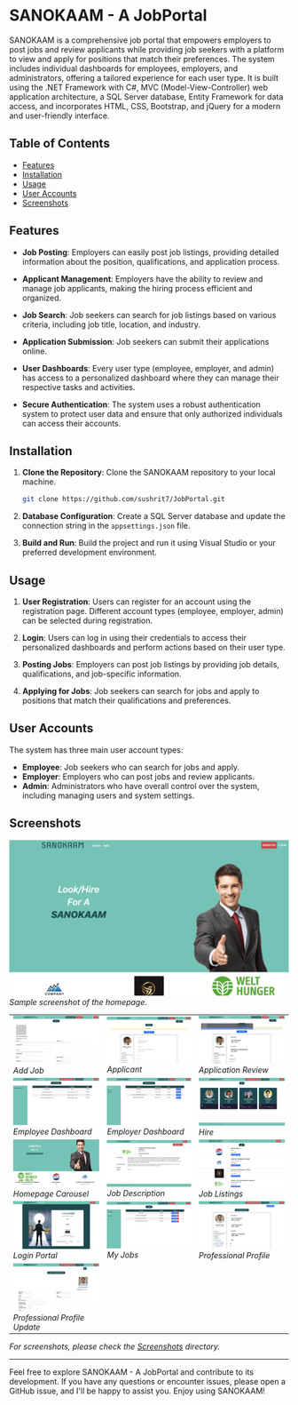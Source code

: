 # SANOKAAM - A JobPortal

SANOKAAM is a comprehensive job portal that empowers employers to post jobs and review applicants while providing job seekers with a platform to view and apply for positions that match their preferences. The system includes individual dashboards for employees, employers, and administrators, offering a tailored experience for each user type. It is built using the .NET Framework with C#, MVC (Model-View-Controller) web application architecture, a SQL Server database, Entity Framework for data access, and incorporates HTML, CSS, Bootstrap, and jQuery for a modern and user-friendly interface.

## Table of Contents
- [Features](#features)
- [Installation](#installation)
- [Usage](#usage)
- [User Accounts](#user-accounts)
- [Screenshots](#screenshots)

## Features
- **Job Posting**: Employers can easily post job listings, providing detailed information about the position, qualifications, and application process.

- **Applicant Management**: Employers have the ability to review and manage job applicants, making the hiring process efficient and organized.

- **Job Search**: Job seekers can search for job listings based on various criteria, including job title, location, and industry.

- **Application Submission**: Job seekers can submit their applications online.

- **User Dashboards**: Every user type (employee, employer, and admin) has access to a personalized dashboard where they can manage their respective tasks and activities.

- **Secure Authentication**: The system uses a robust authentication system to protect user data and ensure that only authorized individuals can access their accounts.

## Installation

1. **Clone the Repository**: Clone the SANOKAAM repository to your local machine.

   ```bash
   git clone https://github.com/sushrit7/JobPortal.git
   ```

2. **Database Configuration**: Create a SQL Server database and update the connection string in the `appsettings.json` file.

3. **Build and Run**: Build the project and run it using Visual Studio or your preferred development environment.

## Usage

1. **User Registration**: Users can register for an account using the registration page. Different account types (employee, employer, admin) can be selected during registration.

2. **Login**: Users can log in using their credentials to access their personalized dashboards and perform actions based on their user type.

3. **Posting Jobs**: Employers can post job listings by providing job details, qualifications, and job-specific information.

4. **Applying for Jobs**: Job seekers can search for jobs and apply to positions that match their qualifications and preferences.

## User Accounts

The system has three main user account types:

- **Employee**: Job seekers who can search for jobs and apply.
- **Employer**: Employers who can post jobs and review applicants.
- **Admin**: Administrators who have overall control over the system, including managing users and system settings.

## Screenshots

![Homepage](screenshots/homepage.png)
*Sample screenshot of the homepage.*
<table>
    <tr>
        <td>
            <img src="screenshots/addjob.png" width="250" alt="Add Job">
            <br>
            <em>Add Job</em>
        </td>
        <td>
            <img src="screenshots/applicant.png" width="250" alt="Applicant">
            <br>
            <em>Applicant</em>
        </td>
        <td>
            <img src="screenshots/applicationreview.png" width="250" alt="Application Review">
            <br>
            <em>Application Review</em>
        </td>
    </tr>
    <tr>
        <td>
            <img src="screenshots/employeedashboard.png" width="250" alt="Employee Dashboard">
            <br>
            <em>Employee Dashboard</em>
        </td>
        <td>
            <img src="screenshots/employerdashboard.png" width="250" alt="Employer Dashboard">
            <br>
            <em>Employer Dashboard</em>
        </td>
        <td>
            <img src="screenshots/hire.png" width="250" alt="Hire">
            <br>
            <em>Hire</em>
        </td>
    </tr>
    <tr>
        <td>
            <img src="screenshots/homepage-carousel.png" width="250" alt="Homepage Carousel">
            <br>
            <em>Homepage Carousel</em>
        </td>
        <td>
            <img src="screenshots/jobdescription.png" width="250" alt="Job Description">
            <br>
            <em>Job Description</em>
        </td>
        <td>
            <img src="screenshots/joblistings.png" width="250" alt="Job Listings">
            <br>
            <em>Job Listings</em>
        </td>
    </tr>
    <tr>
        <td>
            <img src="screenshots/loginportal.png" width="250" alt="Login Portal">
            <br>
            <em>Login Portal</em>
        </td>
        <td>
            <img src="screenshots/myjobs.png" width="250" alt="My Jobs">
            <br>
            <em>My Jobs</em>
        </td>
        <td>
            <img src="screenshots/professionalprofile.png" width="250" alt="Professional Profile">
            <br>
            <em>Professional Profile</em>
        </td>
    </tr>
    <tr>
        <td>
            <img src="screenshots/professionalprofileupdate.png" width="250" alt="Professional Profile Update">
            <br>
            <em>Professional Profile Update</em>
        </td>
    </tr>
</table>

_For screenshots, please check the [Screenshots](/screenshots) directory._

---

Feel free to explore SANOKAAM - A JobPortal and contribute to its development. If you have any questions or encounter issues, please open a GitHub issue, and I'll be happy to assist you. Enjoy using SANOKAAM!
